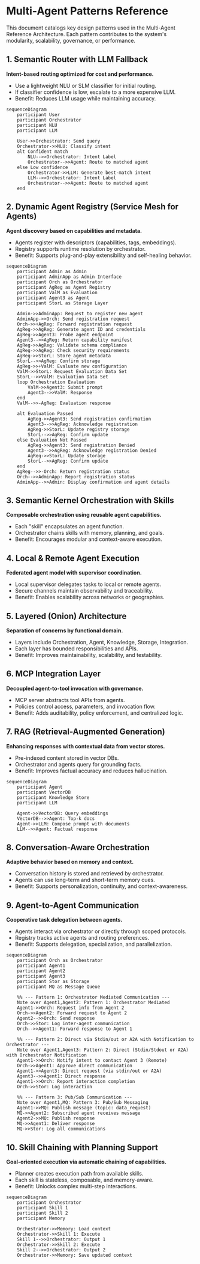 # Multi-Agent Patterns Reference

This document catalogs key design patterns used in the Multi-Agent Reference Architecture.
Each pattern contributes to the system's modularity, scalability, governance, or performance.

## 1. Semantic Router with LLM Fallback

**Intent-based routing optimized for cost and performance.**

* Use a lightweight NLU or SLM classifier for initial routing.
* If classifier confidence is low, escalate to a more expensive LLM.
* Benefit: Reduces LLM usage while maintaining accuracy.

```mermaid
sequenceDiagram
    participant User
    participant Orchestrator
    participant NLU
    participant LLM

    User->>Orchestrator: Send query
    Orchestrator->>NLU: Classify intent
    alt Confident match
        NLU-->>Orchestrator: Intent Label
        Orchestrator-->>Agent: Route to matched agent
    else Low confidence
        Orchestrator->>LLM: Generate best-match intent
        LLM-->>Orchestrator: Intent Label
        Orchestrator-->>Agent: Route to matched agent
    end
```

## 2. Dynamic Agent Registry (Service Mesh for Agents)

**Agent discovery based on capabilities and metadata.**

* Agents register with descriptors (capabilities, tags, embeddings).
* Registry supports runtime resolution by orchestrator.
* Benefit: Supports plug-and-play extensibility and self-healing behavior.

```mermaid
sequenceDiagram
    participant Admin as Admin
    participant AdminApp as Admin Interface
    participant Orch as Orchestrator
    participant AgReg as Agent Registry
    participant ValM as Evaluation
    participant Agent3 as Agent
    participant StorL as Storage Layer
    
    Admin->>AdminApp: Request to register new agent
    AdminApp->>Orch: Send registration request
    Orch->>+AgReg: Forward registration request
    AgReg->>AgReg: Generate agent ID and credentials
    AgReg->>Agent3: Probe agent endpoint
    Agent3-->>AgReg: Return capability manifest
    AgReg->>AgReg: Validate schema compliance
    AgReg->>AgReg: Check security requirements
    AgReg->>StorL: Store agent metadata
    StorL-->>AgReg: Confirm storage
    AgReg->>+ValM: Evaluate new configuration
    ValM->>StorL: Request Evaluation Data Set
    StorL-->>ValM: Evaluation Data Set
    loop Orchestration Evaluation
        ValM->>Agent3: Submit prompt
        Agent3-->>ValM: Response
    end
    ValM-->>-AgReg: Evaluation response

    alt Evaluation Passed
        AgReg->>Agent3: Send registration confirmation
        Agent3-->>AgReg: Acknowledge registration
        AgReg->>StorL: Update registry storage
        StorL-->>AgReg: Confirm update
    else Evaluation Not Passed
        AgReg->>Agent3: Send registration Denied
        Agent3-->>AgReg: Acknowledge registration Denied
        AgReg->>StorL: Update storage
        StorL-->>AgReg: Confirm update
    end
    AgReg-->>-Orch: Return registration status
    Orch-->>AdminApp: Report registration status
    AdminApp-->>Admin: Display confirmation and agent details
```

## 3. Semantic Kernel Orchestration with Skills

**Composable orchestration using reusable agent capabilities.**

* Each "skill" encapsulates an agent function.
* Orchestrator chains skills with memory, planning, and goals.
* Benefit: Encourages modular and context-aware execution.

## 4. Local & Remote Agent Execution

**Federated agent model with supervisor coordination.**

* Local supervisor delegates tasks to local or remote agents.
* Secure channels maintain observability and traceability.
* Benefit: Enables scalability across networks or geographies.

## 5. Layered (Onion) Architecture

**Separation of concerns by functional domain.**

* Layers include Orchestration, Agent, Knowledge, Storage, Integration.
* Each layer has bounded responsibilities and APIs.
* Benefit: Improves maintainability, scalability, and testability.

## 6. MCP Integration Layer

**Decoupled agent-to-tool invocation with governance.**

* MCP server abstracts tool APIs from agents.
* Policies control access, parameters, and invocation flow.
* Benefit: Adds auditability, policy enforcement, and centralized logic.

## 7. RAG (Retrieval-Augmented Generation)

**Enhancing responses with contextual data from vector stores.**

* Pre-indexed content stored in vector DBs.
* Orchestrator and agents query for grounding facts.
* Benefit: Improves factual accuracy and reduces hallucination.

```mermaid
sequenceDiagram
    participant Agent
    participant VectorDB
    participant Knowledge Store
    participant LLM

    Agent->>VectorDB: Query embeddings
    VectorDB-->>Agent: Top-k docs
    Agent->>LLM: Compose prompt with documents
    LLM-->>Agent: Factual response
```

## 8. Conversation-Aware Orchestration

**Adaptive behavior based on memory and context.**

* Conversation history is stored and retrieved by orchestrator.
* Agents can use long-term and short-term memory cues.
* Benefit: Supports personalization, continuity, and context-awareness.

## 9. Agent-to-Agent Communication

**Cooperative task delegation between agents.**

* Agents interact via orchestrator or directly through scoped protocols.
* Registry tracks active agents and routing preferences.
* Benefit: Supports delegation, specialization, and parallelization.

```mermaid
sequenceDiagram
    participant Orch as Orchestrator
    participant Agent1
    participant Agent2
    participant Agent3
    participant Stor as Storage
    participant MQ as Message Queue

    %% --- Pattern 1: Orchestrator Mediated Communication ---
    Note over Agent1,Agent2: Pattern 1: Orchestrator Mediated
    Agent1->>Orch: Request info from Agent 2
    Orch->>Agent2: Forward request to Agent 2
    Agent2-->>Orch: Send response
    Orch->>Stor: Log inter-agent communication
    Orch-->>Agent1: Forward response to Agent 1

    %% --- Pattern 2: Direct via Stdin/out or A2A with Notification to Orchestrator ---
    Note over Agent1,Agent3: Pattern 2: Direct (Stdin/Stdout or A2A) with Orchestrator Notification
    Agent1->>Orch: Notify intent to contact Agent 3 (Remote)
    Orch->>Agent1: Approve direct communication
    Agent1->>Agent3: Direct request (via stdin/out or A2A)
    Agent3-->>Agent1: Direct response
    Agent1->>Orch: Report interaction completion
    Orch->>Stor: Log interaction

    %% --- Pattern 3: Pub/Sub Communication ---
    Note over Agent1,MQ: Pattern 3: Pub/Sub Messaging
    Agent1->>MQ: Publish message (topic: data_request)
    MQ->>Agent2: Subscribed agent receives message
    Agent2->>MQ: Publish response
    MQ->>Agent1: Deliver response
    MQ->>Stor: Log all communications
```

## 10. Skill Chaining with Planning Support

**Goal-oriented execution via automatic chaining of capabilities.**

* Planner creates execution path from available skills.
* Each skill is stateless, composable, and memory-aware.
* Benefit: Unlocks complex multi-step interactions.

```mermaid
sequenceDiagram
    participant Orchestrator
    participant Skill 1
    participant Skill 2
    participant Memory

    Orchestrator->>Memory: Load context
    Orchestrator->>Skill 1: Execute
    Skill 1-->>Orchestrator: Output 1
    Orchestrator->>Skill 2: Execute
    Skill 2-->>Orchestrator: Output 2
    Orchestrator->>Memory: Save updated context
```
